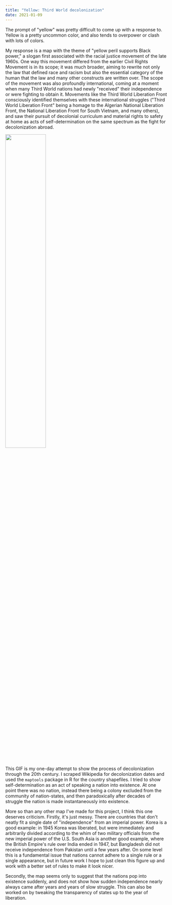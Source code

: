 ```yaml
---
title: "Yellow: Third World decolonization"
date: 2021-01-09
---
```


The prompt of "yellow" was pretty difficult to come up with a response to. Yellow is a pretty uncommon color, and also tends to overpower or clash with lots of colors. 

My response is a map with the theme of "yellow peril supports Black power," a slogan first associated with the racial justice movement of the late 1960s. One way this movement differed from the earlier Civil Rights Movement is in its scope; it was much broader, aiming to rewrite not only the law that defined race and racism but also the essential category of the human that the law and many other constructs are written over. The scope of the movement was also profoundly international, coming at a moment when many Third World nations had newly "received" their independence or were fighting to obtain it. Movements like the Third World Liberation Front consciously identified themselves with these international struggles ("Third World Liberation Front" being a homage to the Algerian National Liberation Front, the National Liberation Front for South Vietnam, and many others), and saw their pursuit of decolonial curriculum and material rights to safety at home as acts of self-determination on the same spectrum as the fight for decolonization abroad.

<img src="https://github.com/18kimn/blog/raw/master/content/portfolio/map_month/5_yellow/assembled.gif" width="50%" />

This GIF is my one-day attempt to show the process of decolonization through the 20th century. I scraped Wikipedia for decolonization dates and used the `maptools` package in R for the country shapefiles. I tried to show self-determination as an act of speaking a nation into existence. At one point there was no nation, instead there being a colony excluded from the community of nation-states, and then paradoxically after decades of struggle the nation is made instantaneously into existence. 

More so than any other map I've made for this project, I think this one deserves criticism. Firstly, it's just messy. There are countries that don't neatly fit a single date of "independence" from an imperial power. Korea is a good example: in 1945 Korea was liberated, but were immediately  and arbitrarily divided according to the whim of two military officials from the new imperial power of the U.S. South Asia is another good example, where the British Empire's rule over India ended in 1947, but Bangladesh did not receive independence from Pakistan until a few years after. On some level this is a fundamental issue that nations cannot adhere to a single rule or a single appearance, but in future work I hope to just clean this figure up and work with a better set of rules to make it look nicer. 

Secondly, the map seems only to suggest that the nations pop into existence suddenly, and does not show how sudden independence nearly always came after years and years of slow struggle. This can also be worked on by tweaking the transparency of states up to the year of liberation. 
